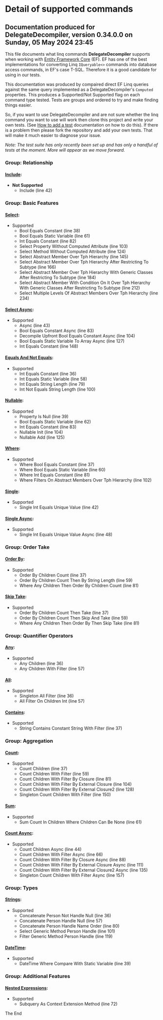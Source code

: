 Detail of supported commands
============
## Documentation produced for DelegateDecompiler, version 0.34.0.0 on Sunday, 05 May 2024 23:45

This file documents what linq commands **DelegateDecompiler** supports when
working with [Entity Framework Core](https://docs.microsoft.com/en-us/ef/core/) (EF).
EF has one of the best implementations for converting Linq `IQueryable<>` commands into database
access commands, in EF's case T-SQL. Therefore it is a good candidate for using in our tests.

This documentation was produced by compaired direct EF Linq queries against the same query implemented
as a DelegateDecompiler's `Computed` properties. This produces a Supported/Not Supported flag
on each command type tested. Tests are groups and ordered to try and make finding things
easier.

So, if you want to use DelegateDecompiler and are not sure whether the linq command
you want to use will work then clone this project and write your own tests.
(See [How to add a test](HowToAddMoreTests.md) documentation on how to do this). 
If there is a problem then please fork the repository and add your own tests. 
That will make it much easier to diagnose your issue.

*Note: The test suite has only recently been set up and has only a handful of tests at the moment.
More will appear as we move forward.*


### Group: Relationship
#### [Include](../TestGroup20Relationship/Test01Include.cs):
- **Not Supported**
  * Include (line 42)


### Group: Basic Features
#### [Select](../TestGroup05BasicFeatures/Test01Select.cs):
- Supported
  * Bool Equals Constant (line 38)
  * Bool Equals Static Variable (line 61)
  * Int Equals Constant (line 82)
  * Select Property Without Computed Attribute (line 103)
  * Select Method Without Computed Attribute (line 124)
  * Select Abstract Member Over Tph Hierarchy (line 145)
  * Select Abstract Member Over Tph Hierarchy After Restricting To Subtype (line 166)
  * Select Abstract Member Over Tph Hierarchy With Generic Classes After Restricting To Subtype (line 184)
  * Select Abstract Member With Condition On It Over Tph Hierarchy With Generic Classes After Restricting To Subtype (line 212)
  * Select Multiple Levels Of Abstract Members Over Tph Hierarchy (line 234)

#### [Select Async](../TestGroup05BasicFeatures/Test02SelectAsync.cs):
- Supported
  * Async (line 43)
  * Bool Equals Constant Async (line 83)
  * Decompile Upfront Bool Equals Constant Async (line 104)
  * Bool Equals Static Variable To Array Async (line 127)
  * Int Equals Constant (line 148)

#### [Equals And Not Equals](../TestGroup05BasicFeatures/Test03EqualsAndNotEquals.cs):
- Supported
  * Int Equals Constant (line 36)
  * Int Equals Static Variable (line 58)
  * Int Equals String Length (line 79)
  * Int Not Equals String Length (line 100)

#### [Nullable](../TestGroup05BasicFeatures/Test04Nullable.cs):
- Supported
  * Property Is Null (line 39)
  * Bool Equals Static Variable (line 62)
  * Int Equals Constant (line 83)
  * Nullable Init (line 104)
  * Nullable Add (line 125)

#### [Where](../TestGroup05BasicFeatures/Test05Where.cs):
- Supported
  * Where Bool Equals Constant (line 37)
  * Where Bool Equals Static Variable (line 60)
  * Where Int Equals Constant (line 81)
  * Where Filters On Abstract Members Over Tph Hierarchy (line 102)

#### [Single](../TestGroup05BasicFeatures/Test10Single.cs):
- Supported
  * Single Int Equals Unique Value (line 42)

#### [Single Async](../TestGroup05BasicFeatures/Test11SingleAsync.cs):
- Supported
  * Single Int Equals Unique Value Async (line 48)


### Group: Order Take
#### [Order By](../TestGroup10OrderTake/Test01OrderBy.cs):
- Supported
  * Order By Children Count (line 37)
  * Order By Children Count Then By String Length (line 59)
  * Where Any Children Then Order By Children Count (line 81)

#### [Skip Take](../TestGroup10OrderTake/Test02SkipTake.cs):
- Supported
  * Order By Children Count Then Take (line 37)
  * Order By Children Count Then Skip And Take (line 59)
  * Where Any Children Then Order By Then Skip Take (line 81)


### Group: Quantifier Operators
#### [Any](../TestGroup12QuantifierOperators/Test01Any.cs):
- Supported
  * Any Children (line 36)
  * Any Children With Filter (line 57)

#### [All](../TestGroup12QuantifierOperators/Test02All.cs):
- Supported
  * Singleton All Filter (line 36)
  * All Filter On Children Int (line 57)

#### [Contains](../TestGroup12QuantifierOperators/Test03Contains.cs):
- Supported
  * String Contains Constant String With Filter (line 37)


### Group: Aggregation
#### [Count](../TestGroup15Aggregation/Test01Count.cs):
- Supported
  * Count Children (line 37)
  * Count Children With Filter (line 59)
  * Count Children With Filter By Closure (line 81)
  * Count Children With Filter By External Closure (line 104)
  * Count Children With Filter By External Closure2 (line 128)
  * Singleton Count Children With Filter (line 150)

#### [Sum](../TestGroup15Aggregation/Test02Sum.cs):
- Supported
  * Sum Count In Children Where Children Can Be None (line 61)

#### [Count Async](../TestGroup15Aggregation/Test03CountAsync.cs):
- Supported
  * Count Children Async (line 44)
  * Count Children With Filter Async (line 66)
  * Count Children With Filter By Closure Async (line 88)
  * Count Children With Filter By External Closure Async (line 111)
  * Count Children With Filter By External Closure2 Async (line 135)
  * Singleton Count Children With Filter Async (line 157)


### Group: Types
#### [Strings](../TestGroup50Types/Test01Strings.cs):
- Supported
  * Concatenate Person Not Handle Null (line 36)
  * Concatenate Person Handle Null (line 57)
  * Concatenate Person Handle Name Order (line 80)
  * Select Generic Method Person Handle (line 101)
  * Filter Generic Method Person Handle (line 119)

#### [DateTime](../TestGroup50Types/Test05DateTime.cs):
- Supported
  * DateTime Where Compare With Static Variable (line 39)


### Group: Additional Features
#### [Nested Expressions](../TestGroup90AdditionalFeatures/Test01NestedExpressions.cs):
- Supported
  * Subquery As Context Extension Method (line 72)



The End
